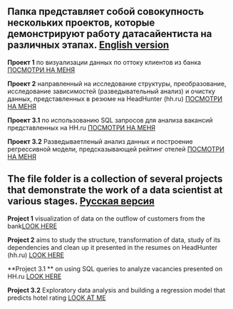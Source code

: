 ## Папка представляет собой совокупность нескольких проектов, которые демонстрируют работу датасайентиста на различных этапах. [English version](https://github.com/EkaterinaArsa/DS_projects#the-file-folder-is-a-collection-of-several-projects-that-demonstrate-the-work-of-a-data-scientist-at-various-stages)

**Проект 1** по визуализации данных по оттоку клиентов из банка [ПОСМОТРИ НА МЕНЯ](https://github.com/EkaterinaArsa/DS_projects/tree/master/%D0%92%D0%B8%D0%B7%D1%83%D0%B0%D0%BB%D0%B8%D0%B7%D0%B0%D1%86%D0%B8%D1%8F%20%D0%B4%D0%B0%D0%BD%D0%BD%D1%8B%D1%85%20%D0%BF%D0%BE%20%D0%BE%D1%82%D1%82%D0%BE%D0%BA%D1%83%20%D0%BA%D0%BB%D0%B8%D0%B5%D0%BD%D1%82%D0%BE%D0%B2%20%D0%B8%D0%B7%20%D0%B1%D0%B0%D0%BD%D0%BA%D0%B0)


**Проект 2** направленный на исследование структуры, преобразование, исследование зависимостей (разведывательный анализ) и очистку данных,  представленных в резюме на HeadHunter (hh.ru) [ПОСМОТРИ НА МЕНЯ](https://github.com/EkaterinaArsa/DS_projects/tree/master/%D0%90%D0%BD%D0%B0%D0%BB%D0%B8%D0%B7%20%20%D1%80%D0%B5%D0%B7%D1%8E%D0%BC%D0%B5%20%D0%BD%D0%B0%20HeadHunter%20)


**Проект 3.1** по использованию SQL запросов для анализа вакансий представленных на HH.ru [ПОСМОТРИ НА МЕНЯ](https://github.com/EkaterinaArsa/DS_projects/tree/master/%D0%90%D0%BD%D0%B0%D0%BB%D0%B8%D0%B7%20%D0%B2%D0%B0%D0%BA%D0%B0%D0%BD%D1%81%D0%B8%D0%B9%20%D0%BD%D0%B0%20HeadHunter2%20(sql%2Bpython%2Bvisualization))

**Проект 3.2** Разведываетленый анализ данных и построение регрессивной модели, предсказывающей рейтинг отелей [ПОСМОТРИ НА МЕНЯ](https://github.com/EkaterinaArsa/DS_projects/tree/master/Booking_model)

## The file folder is a collection of several projects that demonstrate the work of a data scientist at various stages. [Русская версия](https://github.com/EkaterinaArsa/DS_projects#%D0%BF%D0%B0%D0%BF%D0%BA%D0%B0-%D0%BF%D1%80%D0%B5%D0%B4%D1%81%D1%82%D0%B0%D0%B2%D0%BB%D1%8F%D0%B5%D1%82-%D1%81%D0%BE%D0%B1%D0%BE%D0%B9-%D1%81%D0%BE%D0%B2%D0%BE%D0%BA%D1%83%D0%BF%D0%BD%D0%BE%D1%81%D1%82%D1%8C-%D0%BD%D0%B5%D1%81%D0%BA%D0%BE%D0%BB%D1%8C%D0%BA%D0%B8%D1%85-%D0%BF%D1%80%D0%BE%D0%B5%D0%BA%D1%82%D0%BE%D0%B2-%D0%BA%D0%BE%D1%82%D0%BE%D1%80%D1%8B%D0%B5-%D0%B4%D0%B5%D0%BC%D0%BE%D0%BD%D1%81%D1%82%D1%80%D0%B8%D1%80%D1%83%D1%8E%D1%82-%D1%80%D0%B0%D0%B1%D0%BE%D1%82%D1%83-%D0%B4%D0%B0%D1%82%D0%B0%D1%81%D0%B0%D0%B9%D0%B5%D0%BD%D1%82%D0%B8%D1%81%D1%82%D0%B0-%D0%BD%D0%B0-%D1%80%D0%B0%D0%B7%D0%BB%D0%B8%D1%87%D0%BD%D1%8B%D1%85-%D1%8D%D1%82%D0%B0%D0%BF%D0%B0%D1%85)

**Project 1** visualization of data on the outflow of customers from the bank[LOOK HERE](https://github.com/EkaterinaArsa/DS_projects/tree/master/%D0%92%D0%B8%D0%B7%D1%83%D0%B0%D0%BB%D0%B8%D0%B7%D0%B0%D1%86%D0%B8%D1%8F%20%D0%B4%D0%B0%D0%BD%D0%BD%D1%8B%D1%85%20%D0%BF%D0%BE%20%D0%BE%D1%82%D1%82%D0%BE%D0%BA%D1%83%20%D0%BA%D0%BB%D0%B8%D0%B5%D0%BD%D1%82%D0%BE%D0%B2%20%D0%B8%D0%B7%20%D0%B1%D0%B0%D0%BD%D0%BA%D0%B0)


**Project 2** aims to study the structure, transformation of data, study of its dependencies and clean up it presented in the resumes on HeadHunter (hh.ru) [LOOK HERE](https://github.com/EkaterinaArsa/DS_projects/tree/master/%D0%90%D0%BD%D0%B0%D0%BB%D0%B8%D0%B7%20%20%D1%80%D0%B5%D0%B7%D1%8E%D0%BC%D0%B5%20%D0%BD%D0%B0%20HeadHunter%20)


**Project 3.1 ** on using SQL queries to analyze vacancies presented on HH.ru [LOOK HERE](https://github.com/EkaterinaArsa/DS_projects/tree/master/%D0%90%D0%BD%D0%B0%D0%BB%D0%B8%D0%B7%20%D0%B2%D0%B0%D0%BA%D0%B0%D0%BD%D1%81%D0%B8%D0%B9%20%D0%BD%D0%B0%20HeadHunter2%20(sql%2Bpython%2Bvisualization))

**Project 3.2** Exploratory data analysis and building a regression model that predicts hotel rating [LOOK AT ME](https://github.com/EkaterinaArsa/DS_projects/tree/master/Booking_model)
